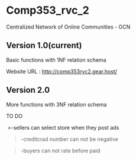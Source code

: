 # Comp353_rvc_2

Centralized Network of Online Communities - OCN

Version 1.0(current)
--------------
  Basic functions with 1NF relation schema

  Website URL : http://comp353rvc2.gear.host/


Version 2.0
--------------
  More functions with 3NF relation schema

  TO DO
  
  >-sellers can select store when they post ads
  
  >-creditcrad number can not be negative
  
  >-buyers can not rate before paid
